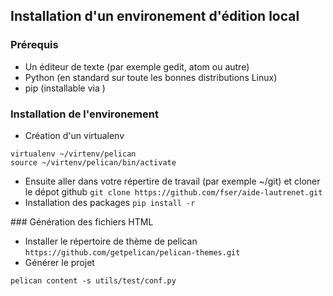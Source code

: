 ## Installation d'un environement d'édition local

### Prérequis
  * Un éditeur de texte (par exemple gedit, atom ou autre)
  * Python (en standard sur toute les bonnes distributions Linux)
  * pip (installable via )

### Installation de l'environement
  * Création d'un virtualenv
```
virtualenv ~/virtenv/pelican
source ~/virtenv/pelican/bin/activate
```
  * Ensuite aller dans votre répertire de travail (par exemple ~/git) et cloner le dépot github
`git clone https://github.com/fser/aide-lautrenet.git`
  * Installation des packages
`pip install -r `

### Génération des fichiers HTML

  * Installer le répertoire de thème de pelican
`https://github.com/getpelican/pelican-themes.git`
  * Générer le projet
```
pelican content -s utils/test/conf.py
```
